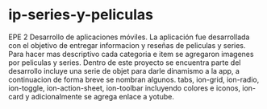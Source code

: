 # ip-series-y-peliculas
EPE 2 Desarrollo de aplicaciones móviles.
La aplicación fue desarrollada con el objetivo de entregar informacion y reseñas de peliculas y series.
Para hacer mas descriptivo cada categoria e item se agregaron imagenes por peliculas y series.
Dentro de este proyecto se encuentra parte del desarrollo incluye una serie de objet para darle dinamismo a la app, a continuacion de forma breve se nombran algunos.
tabs, ion-grid, ion-radio, ion-toggle, ion-action-sheet, ion-toolbar incluyendo colores e iconos, ion-card y adicionalmente se agrega enlace a yotube.
